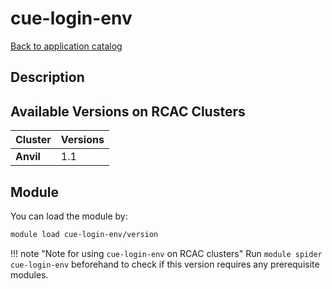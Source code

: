 # cue-login-env

[Back to application catalog](../app_catalog.md)

## Description


## Available Versions on RCAC Clusters
|Cluster|Versions|
|---|---|
|**Anvil**|1.1|

## Module
You can load the module by:

```bash
module load cue-login-env/version
```

!!! note "Note for using `cue-login-env` on RCAC clusters"
    Run `module spider cue-login-env` beforehand to check if this version requires any prerequisite modules.
